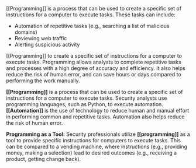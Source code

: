 [[Programming]] is a process that can be used to create a specific set of instructions for a computer to execute tasks. These tasks can include:

- Automation of repetitive tasks (e.g., searching a list of malicious domains)
- Reviewing web traffic 
- Alerting suspicious activity

[[Programming]] to create a specific set of instructions for a computer to execute tasks. Programming allows analysts to complete repetitive tasks and processes with a high degree of accuracy and efficiency. It also helps reduce the risk of human error, and can save hours or days compared to performing the work manually.

**[[Programming]]** is a process that can be used to create a specific set of instructions for a computer to execute tasks. Security analysts use programming languages, such as Python, to execute automation. **[[Automation]]** is the use of technology to reduce human and manual effort in performing common and repetitive tasks. Automation also helps reduce the risk of human error.

**Programming as a Tool:** Security professionals utilize **[[programming]]** as a tool to provide specific instructions for computers to execute tasks. This can be compared to a vending machine, where instructions (e.g., providing money, making a selection) lead to desired outcomes (e.g., receiving a product, getting change back).